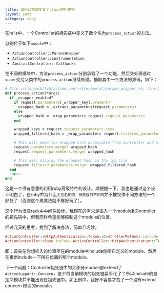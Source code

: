 ```yaml
---
title: 如何动态改变某个class的祖先链
layout: post
category: ruby
---
```


在rails中，一个Controller的祖先链中定义了数个名为`process_action`的方法。

分别位于如下`module`中：

* `ActionController::ParamsWrapper`
* `ActionController::Instrumentation`
* `AbstractController::Callbacks`

在不同的模块中，方法`process_action`分别承载了一个功能，然后交处理通过`super`交给父类中的`process_action`继续处理。摘取其中一个方法的源码，如下：

```ruby
# File actionpack/lib/action_controller/metal/params_wrapper.rb, line 232
def process_action(*args)
  if _wrapper_enabled?
    if request.parameters[_wrapper_key].present?
      wrapped_hash = _extract_parameters(request.parameters)
    else
      wrapped_hash = _wrap_parameters request.request_parameters
    end

    wrapped_keys = request.request_parameters.keys
    wrapped_filtered_hash = _wrap_parameters request.filtered_parameters.slice(*wrapped_keys)

    # This will make the wrapped hash accessible from controller and view
    request.parameters.merge! wrapped_hash
    request.request_parameters.merge! wrapped_hash

    # This will display the wrapped hash in the log file
    request.filtered_parameters.merge! wrapped_filtered_hash
  end
  super
end
```

这是一个很有意思的利用ruby高级特性的设计。顺便提一下，我也是通过这个设计明白了，在ruby中为什么`方法名相同，参数数目不相同`并不被视作不同方法的一个好处了（否则这个黑魔法就不够好玩了）。

这个行为很像rack中中间件设计。我现在的需求是插入一个module到Controller的祖先链中，但我同样希望能够控制这个module的位置。

经过几天的思考，找到了解决办法，简单且巧妙。

```ruby
ActionController::HttpAuthentication::Token::ControllerMethods.include Light::Instrumentation
ActionController::Base.include ActionController::HttpAuthentication::Token::ControllerMethods
```

即：首先在你想插入的位置所在的module中include你所自定义的module，然后在重新include一下所在位置的那个module。

下一个问题：Controller祖先链中的大部分module都extend了`ActiveSupport::Concern`，这个将当前模块的祖先链扁平化了？所以include的自定义模块并不能出现在祖先链中。如上例中，我好不容易才找了一个没有extend concern 模块的module。
